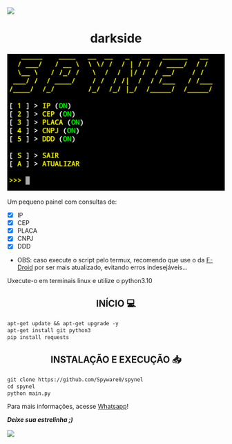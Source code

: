 <img src="https://camo.githubusercontent.com/71b837571c48af3aa60a73dbc9d5936aa359d78efbfa8a6743cbbbc16b80ef4d/68747470733a2f2f63646e2e646973636f72646170702e636f6d2f6174746163686d656e74732f3830353930323039333930363630383138362f3830353931333937323533353539303932322f74656e6f722e676966" align="center"/>

<h1 align="center">darkside</h1>

![](https://github.com/Spyware0/spynel/blob/main/uteis/m.png)

Um pequeno painel com consultas de:
- [x] IP
- [x] CEP
- [x] PLACA
- [x] CNPJ
- [x] DDD

- OBS: caso execute o script pelo termux, recomendo que use o da [F-Droid](https://f-droid.org) por ser mais atualizado, evitando erros indesejáveis...

Uxecute-o em terminais linux e utilize o python3.10

<h2 align="center">INÍCIO 💻</h2>

```shell script
apt-get update && apt-get upgrade -y
apt-get install git python3
pip install requests
```

<h2 align="center">INSTALAÇÃO E EXECUÇÃO 📥</h2>

```shell script
git clone https://github.com/Spyware0/spynel
cd spynel
python main.py
```

Para mais informações, acesse [Whatsapp](http://wa.me/559885267746)!

<b><i>Deixe sua estrelinha ;)</i></b>

<img src="https://camo.githubusercontent.com/71b837571c48af3aa60a73dbc9d5936aa359d78efbfa8a6743cbbbc16b80ef4d/68747470733a2f2f63646e2e646973636f72646170702e636f6d2f6174746163686d656e74732f3830353930323039333930363630383138362f3830353931333937323533353539303932322f74656e6f722e676966" align="center"/>
